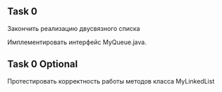 ## Task 0
Закончить реализацию двусвязного списка

Имплементировать интерфейс MyQueue.java.

## Task 0 Optional

Протестировать корректность работы методов класса MyLinkedList













